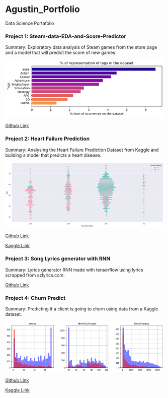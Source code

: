 # Agustin_Portfolio
Data Science Portafolio

### Project 1: Steam-data-EDA-and-Score-Predictor
  Summary: Exploratory data analysis of Steam games from the store page and a model that will predict the score of new games.
  
  ![](/images/tag_representation.png)
  
  [Github Link](https://github.com/Lemonpi3/Steam-data-EDA-and-Score-Predictor)
  
### Project 2: Heart Failure Prediction
  Summary: Analysing the Heart Failure Prediction Dataset from Kaggle and building a model that predicts a heart disease.
  
  ![](/images/HearthFailure1.png)
  
  [Github Link](https://github.com/Lemonpi3/Heart-disease/blob/main/heartfailure.ipynb)
  
  [Kaggle Link](https://www.kaggle.com/agustinlehmann/heart-failure-predictor)
  
### Project 3: Song Lyrics generator with RNN 
  Summary: Lyrics generator RNN made with tensorflow using lyrics scrapped from azlyrics.com.
  
  [Github Link](https://github.com/Lemonpi3/Lyrics-Generator)
  
### Project 4: Churn Predict
  Summary: Predicting if a client is going to churn using data from a Kaggle dataset.
  
  ![](/images/Churn.png)

  [Github Link](https://github.com/Lemonpi3/Churn-predict)
  
  [Kaggle Link](https://www.kaggle.com/agustinlehmann/churn-preddict?scriptVersionId=82541841)
  
 

